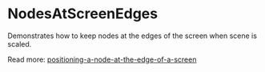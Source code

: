 #  NodesAtScreenEdges

Demonstrates how to keep nodes at the edges of the screen when scene is scaled.

Read more: [positioning-a-node-at-the-edge-of-a-screen](https://augmentedcode.io/2017/12/03/positioning-a-node-at-the-edge-of-a-screen/)

